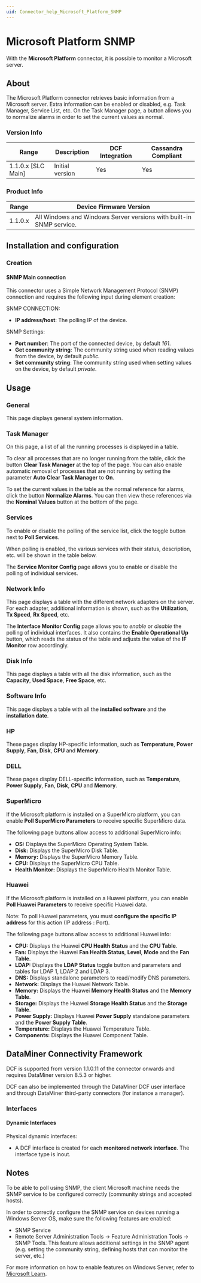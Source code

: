 ```yaml
---
uid: Connector_help_Microsoft_Platform_SNMP
---
```


# Microsoft Platform SNMP

With the **Microsoft Platform** connector, it is possible to monitor a Microsoft server.

## About

The Microsoft Platform connector retrieves basic information from a Microsoft server. Extra information can be enabled or disabled, e.g. Task Manager, Service List, etc.
On the Task Manager page, a button allows you to normalize alarms in order to set the current values as normal.

### Version Info

| Range | Description | DCF Integration | Cassandra Compliant |
|----------------------|-----------------|---------------------|-------------------------|
| 1.1.0.x [SLC Main]   | Initial version | Yes                 | Yes                     |

### Product Info

| Range     | Device Firmware Version                                             |
|------------------|---------------------------------------------------------------------|
| 1.1.0.x          | All Windows and Windows Server versions with built-in SNMP service. |

## Installation and configuration

### Creation

#### SNMP Main connection

This connector uses a Simple Network Management Protocol (SNMP) connection and requires the following input during element creation:

SNMP CONNECTION:

- **IP address/host**: The polling IP of the device.

SNMP Settings:

- **Port number**: The port of the connected device, by default *161*.
- **Get community string**: The community string used when reading values from the device, by default *public.*
- **Set community string**: The community string used when setting values on the device, by default *private*.

## Usage

### General

This page displays general system information.

### Task Manager

On this page, a list of all the running processes is displayed in a table.

To clear all processes that are no longer running from the table, click the button **Clear Task Manager** at the top of the page. You can also enable automatic removal of processes that are not running by setting the parameter **Auto Clear Task Manager** to **On**.

To set the current values in the table as the normal reference for alarms, click the button **Normalize Alarms**. You can then view these references via the **Nominal** **Values** button at the bottom of the page.

### Services

To enable or disable the polling of the service list, click the toggle button next to **Poll Services**.

When polling is enabled, the various services with their status, description, etc. will be shown in the table below.

The **Service Monitor Config** page allows you to enable or disable the polling of individual services.

### Network Info

This page displays a table with the different network adapters on the server. For each adapter, additional information is shown, such as the **Utilization**, **Tx Speed**, **Rx Speed**, etc.

The **Interface Monitor Config** page allows you to *enable* or *disable* the polling of individual interfaces. It also contains the **Enable Operational Up** button, which reads the status of the table and adjusts the value of the **IF Monitor** row accordingly.

### Disk Info

This page displays a table with all the disk information, such as the **Capacity**, **Used Space**, **Free Space**, etc.

### Software Info

This page displays a table with all the **installed software** and the **installation date**.

### HP

These pages display HP-specific information, such as **Temperature**, **Power Supply**, **Fan**, **Disk**, **CPU** and **Memory**.

### DELL

These pages display DELL-specific information, such as **Temperature**, **Power Supply**, **Fan**, **Disk**, **CPU** and **Memory**.

### SuperMicro

If the Microsoft platform is installed on a SuperMicro platform, you can enable **Poll SuperMicro Parameters** to receive specific SuperMicro data.

The following page buttons allow access to additional SuperMicro info:

- **OS:** Displays the SuperMicro Operating System Table.
- **Disk:** Displays the SuperMicro Disk Table.
- **Memory:** Displays the SuperMicro Memory Table.
- **CPU:** Displays the SuperMicro CPU Table.
- **Health Monitor:** Displays the SuperMicro Health Monitor Table.

### Huawei

If the Microsoft platform is installed on a Huawei platform, you can enable **Poll Huawei Parameters** to receive specific Huawei data.

Note: To poll Huawei parameters, you must **configure the specific IP address** for this action (IP address : Port).

The following page buttons allow access to additional Huawei info:

- **CPU:** Displays the Huawei **CPU Health Status** and the **CPU Table**.
- **Fan:** Displays the Huawei **Fan Health Status**, **Level**, **Mode** and the **Fan Table**.
- **LDAP:** Displays the **LDAP Status** toggle button and parameters and tables for LDAP 1, LDAP 2 and LDAP 3.
- **DNS:** Displays standalone parameters to read/modify DNS parameters.
- **Network:** Displays the Huawei Network Table.
- **Memory:** Displays the Huawei **Memory Health Status** and the **Memory Table**.
- **Storage:** Displays the Huawei **Storage Health Status** and the **Storage Table**.
- **Power Supply:** Displays Huawei **Power Supply** standalone parameters and the **Power Supply Table**.
- **Temperature:** Displays the Huawei Temperature Table.
- **Components:** Displays the Huawei Component Table.

## DataMiner Connectivity Framework

DCF is supported from version 1.1.0.11 of the connector onwards and requires DataMiner version 8.5.3 or higher.

DCF can also be implemented through the DataMiner DCF user interface and through DataMiner third-party connectors (for instance a manager).

### Interfaces

#### Dynamic Interfaces

Physical dynamic interfaces:

- A DCF interface is created for each **monitored network interface**. The interface type is inout.

## Notes

To be able to poll using SNMP, the client Microsoft machine needs the SNMP service to be configured correctly (community strings and accepted hosts).

In order to correctly configure the SNMP service on devices running a Windows Server OS, make sure the following features are enabled:

- SNMP Service
- Remote Server Administration Tools -> Feature Administration Tools -> SNMP Tools. This feature allows additional settings in the SNMP agent (e.g. setting the community string, defining hosts that can monitor the server, etc.)

For more information on how to enable features on Windows Server, refer to [Microsoft Learn](https://learn.microsoft.com/en-us/windows-server/administration/server-manager/install-or-uninstall-roles-role-services-or-features#install-roles-role-services-and-features-by-using-the-add-roles-and-features-wizard).
